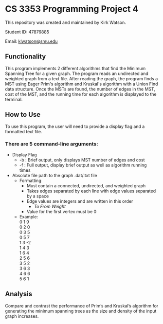 # CS 3353 Programming Project 4
This repository was created and maintained by Kirk Watson.

Student ID: 47876885

Email: klwatson@smu.edu

## Functionality
This program implements 2 different algorithms that find the Minimum Spanning Tree for a given graph.
The program reads an undirected and weighted graph from a text file.
After reading the graph, the program finds a MST using Eager Prim's algorithm and Kruskal's algorithm with a Union Find data structure.
Once the MSTs are found, the number of edges in the MST, cost of the MST, and the running time for each algorithm is displayed to the terminal.

## How to Use
To use this program, the user will need to provide a display flag and a formatted text file.

### There are 5 command-line arguments:
* Display Flag
  * -b : Brief output, only displays MST number of edges and cost
  * -f : Full output, display brief output as well as algorithm running times  
* Absolute file path to the graph .dat/.txt file
  * Formatting
    * Must contain a connected, undirected, and weighted graph
    * Takes edges separated by each line with edge values separated by a space
    * Edge values are integers and are written in this order
      * *To*   *From*  *Weight*
    * Value for the first vertex must be 0 
  * Example:  
    0 1 9  
    0 2 0  
    0 3 5  
    0 5 7  
    1 3 -2  
    1 4 3  
    1 6 4  
    2 5 6  
    3 5 2  
    3 6 3  
    4 6 6  
    5 6 1
    
## Analysis
Compare and contrast the performance of Prim’s and Kruskal’s algorithm for generating the minimum spanning trees as the size and density of the input graph increases.


